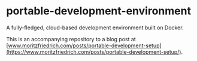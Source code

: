 # portable-development-environment
A fully-fledged, cloud-based development environment built on Docker.

This is an accompanying repository to a blog post at 
[www.moritzfriedrich.com/posts/portable-development-setup](https://www.moritzfriedrich.com/posts/portable-development-setup/).

